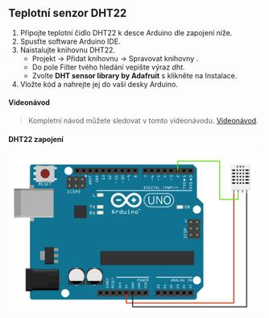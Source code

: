 ## Teplotní senzor DHT22

1. Připojte teplotní čidlo DHT22 k desce Arduino dle zapojení níže.
2. Spusťte software Arduino IDE.
3. Naistalujte knihovnu DHT22.
    * Projekt -> Přidat knihovnu -> Spravovat knihovny .
    * Do pole Filter tvého hledání vepište výraz *dht*.
    * Zvolte **DHT sensor library by Adafruit** s klikněte na Instalace.
4. Vložte kód a nahrejte jej do vaší desky Arduino.

#### Videonávod
>Kompletní návod můžete sledovat v tomto videonávodu. [Videonávod](https://www.youtube.com/watch?v=nvPOUdz5PL4).

#### DHT22 zapojení

![alt text](https://github.com/davidvasicek/IoT/blob/master/Arduino/Sensors/DHT22/DHT_connection.png)

